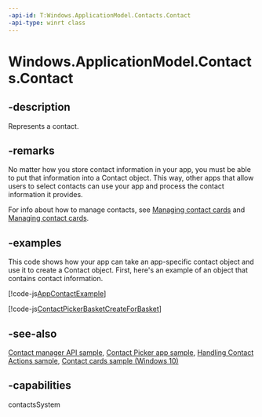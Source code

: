 ```yaml
---
-api-id: T:Windows.ApplicationModel.Contacts.Contact
-api-type: winrt class
---
```


<!-- Class syntax.
public class Contact : Windows.ApplicationModel.Contacts.IContact, Windows.ApplicationModel.Contacts.IContact2, Windows.ApplicationModel.Contacts.IContact3, Windows.ApplicationModel.Contacts.IContactName
-->

# Windows.ApplicationModel.Contacts.Contact

## -description

Represents a contact.

## -remarks

No matter how you store contact information in your app, you must be able to put that information into a Contact object. This way, other apps that allow users to select contacts can use your app and process the contact information it provides.

For info about how to manage contacts, see [Managing contact cards](https://docs.microsoft.com/previous-versions/windows/apps/dn518181(v=win.10)) and [Managing contact cards](https://docs.microsoft.com/previous-versions/windows/apps/dn518237(v=win.10)).

## -examples

This code shows how your app can take an app-specific contact object and use it to create a Contact object. First, here's an example of an object that contains contact information.

[!code-js[AppContactExample](../windows.applicationmodel.contacts.provider/code/ContactsMain/javascript/js/contactpicker.js#SnippetAppContactExample)]

[!code-js[ContactPickerBasketCreateForBasket](../windows.applicationmodel.contacts.provider/code/ContactsMain/javascript/js/contactpicker.js#SnippetContactPickerBasketCreateForBasket)]

## -see-also

[Contact manager API sample](https://github.com/microsoftarchive/msdn-code-gallery-microsoft/tree/master/Official%20Windows%20Platform%20Sample/Windows%208.1%20Store%20app%20samples/99866-Windows%208.1%20Store%20app%20samples/Contact%20manager%20API%20sample), [Contact Picker app sample](https://go.microsoft.com/fwlink/p/?linkid=231575), [Handling Contact Actions sample](https://go.microsoft.com/fwlink/p/?LinkID=320151), [Contact cards sample (Windows 10)](https://go.microsoft.com/fwlink/p/?LinkId=624040)

## -capabilities

contactsSystem
